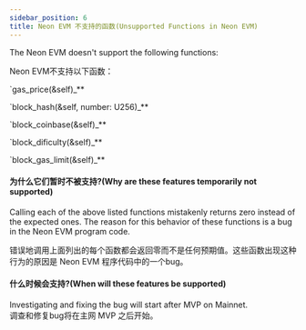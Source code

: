 ```yaml
---
sidebar_position: 6
title: Neon EVM 不支持的函数(Unsupported Functions in Neon EVM)
---
```



The Neon EVM doesn't support the following functions:

Neon EVM不支持以下函数：

`gas_price(&self)_**

`block_hash(&self, number: U256)_**

`block_coinbase(&self)_**

`block_dificulty(&self)_**

`block_gas_limit(&self)_**

#### 为什么它们暂时不被支持?(Why are these features temporarily not supported)

Calling each of the above listed functions mistakenly returns zero instead of the expected ones. The reason for this behavior of these functions is a bug in the Neon EVM program code.

错误地调用上面列出的每个函数都会返回零而不是任何预期值。这些函数出现这种行为的原因是 Neon EVM 程序代码中的一个bug。

#### 什么时候会支持?(When will these features be supported)

Investigating and fixing the bug will start after MVP on Mainnet.  
调查和修复bug将在主网 MVP 之后开始。